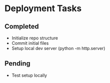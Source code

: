 # Deployment Tasks
## Completed
- Initialize repo structure
- Commit initial files
- Setup local dev server (python -m http.server)
## Pending
- Test setup locally
